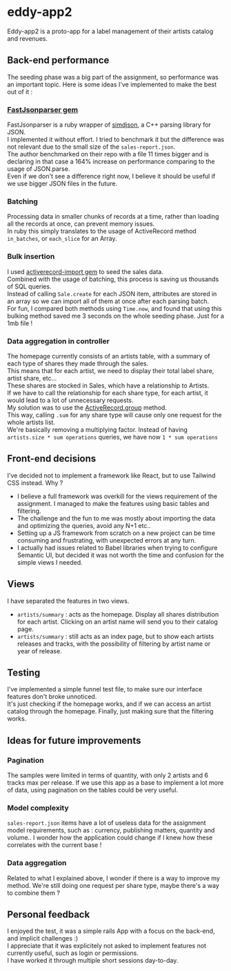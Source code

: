 # eddy-app2

Eddy-app2 is a proto-app for a label management of their artists catalog and revenues.

## Back-end performance

The seeding phase was a big part of the assignment, so performance was an important topic.
Here is some ideas I've implemented to make the best out of it :

### [FastJsonparser gem](https://github.com/anilmaurya/fast_jsonparser)
FastJsonparser is a ruby wrapper of [simdjson](https://simdjson.org/software/), a C++ parsing library for JSON.<br/>
I implemented it without effort. I tried to benchmark it but the difference was not relevant due to the small size of the `sales-report.json`.<br/>
The author benchmarked on their repo with a file 11 times bigger and is declaring in that case a 164% increase on performance comparing to the usage of JSON.parse.<br/>
Even if we don't see a difference right now, I believe it should be useful if we use bigger JSON files in the future.

### Batching
Processing data in smaller chunks of records at a time, rather than loading all the records at once, can prevent memory issues.<br/>
In ruby this simply translates to the usage of ActiveRecord method `in_batches`, or `each_slice` for an Array.

### Bulk insertion
I used [activerecord-import gem](https://github.com/zdennis/activerecord-import) to seed the sales data.<br/>
Combined with the usage of batching, this process is saving us thousands of SQL queries.<br/>
Instead of calling `Sale.create` for each JSON item, attributes are stored in an array so we can import all of them at once after each parsing batch.<br/>
For fun, I compared both methods using `Time.now`, and found that using this bulking method saved me 3 seconds on the whole seeding phase. Just for a 1mb file !

### Data aggregation in controller
The homepage currently consists of an artists table, with a summary of each type of shares they made through the sales.<br/>
This means that for each artist, we need to display their total label share, artist share, etc...<br/>
These shares are stocked in Sales, which have a relationship to Artists.<br/>
If we have to call the relationship for each share type, for each artist, it would lead to a lot of unnecessary requests.<br/>
My solution was to use the [ActiveRecord.group](https://apidock.com/rails/v4.0.2/ActiveRecord/QueryMethods/group) method.<br/>
This way, calling `.sum` for any share type will cause only one request for the whole artists list.<br/>
We're basically removing a multiplying factor. Instead of having `artists.size * sum operations` queries, we have now `1 * sum operations`

## Front-end decisions

I've decided not to implement a framework like React, but to use Tailwind CSS instead. Why ?
- I believe a full framework was overkill for the views requirement of the assignment. I managed to make the features using basic tables and filtering.
- The challenge and the fun to me was mostly about importing the data and optimizing the queries, avoid any N+1 etc..
- Setting up a JS framework from scratch on a new project can be time consuming and frustrating, with unexpected errors at any turn.
- I actually had issues related to Babel libraries when trying to configure Semantic UI, but decided it was not worth the time and confusion for the simple views I needed.

## Views
I have separated the features in two views.
- `artists/summary` : acts as the homepage. Display all shares distribution for each artist. Clicking on an artist name will send you to their catalog page.
- `artists/summary` : still acts as an index page, but to show each artists releases and tracks, with the possibility of filtering by artist name or year of release.

## Testing

I've implemented a simple funnel test file, to make sure our interface features don't broke unnoticed.<br/>
It's just checking if the homepage works, and if we can access an artist catalog through the homepage. Finally, just making sure that the filtering works.

## Ideas for future improvements

### Pagination
The samples were limited in terms of quantity, with only 2 artists and 6 tracks max per release.
If we use this app as a base to implement a lot more of data, using pagination on the tables could be very useful.

### Model complexity
`sales-report.json` items have a lot of useless data for the assignment model requirements, such as : currency, publishing matters, quantity and volume..
I wonder how the application could change if I knew how these correlates with the current base !

### Data aggregation
Related to what I explained above, I wonder if there is a way to improve my method. We're still doing one request per share type, maybe there's a way to combine them ?

## Personal feedback
I enjoyed the test, it was a simple rails App with a focus on the back-end, and implicit challenges :)<br/>
I appreciate that it was explicitely not asked to implement features not currently useful, such as login or permissions.<br/>
I have worked it through multiple short sessions day-to-day.
